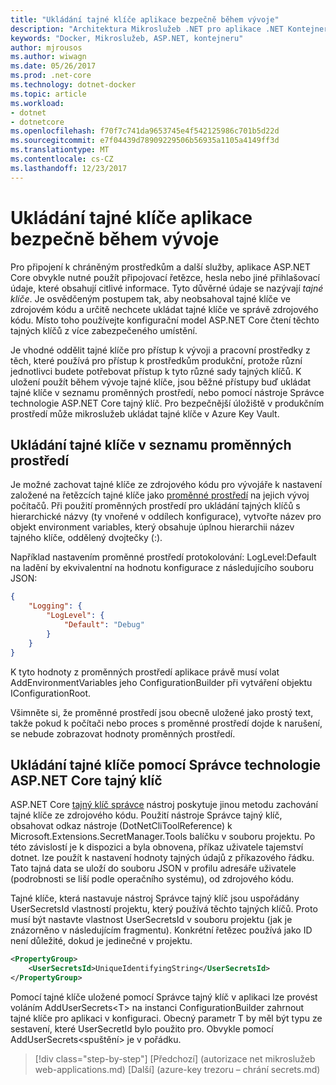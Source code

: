 ```yaml
---
title: "Ukládání tajné klíče aplikace bezpečně během vývoje"
description: "Architektura Mikroslužeb .NET pro aplikace .NET Kontejnerizované | Ukládání tajné klíče aplikace bezpečně během vývoje"
keywords: "Docker, Mikroslužeb, ASP.NET, kontejneru"
author: mjrousos
ms.author: wiwagn
ms.date: 05/26/2017
ms.prod: .net-core
ms.technology: dotnet-docker
ms.topic: article
ms.workload:
- dotnet
- dotnetcore
ms.openlocfilehash: f70f7c741da9653745e4f542125986c701b5d22d
ms.sourcegitcommit: e7f04439d78909229506b56935a1105a4149ff3d
ms.translationtype: MT
ms.contentlocale: cs-CZ
ms.lasthandoff: 12/23/2017
---
```

# <a name="storing-application-secrets-safely-during-development"></a>Ukládání tajné klíče aplikace bezpečně během vývoje

Pro připojení k chráněným prostředkům a další služby, aplikace ASP.NET Core obvykle nutné použít připojovací řetězce, hesla nebo jiné přihlašovací údaje, které obsahují citlivé informace. Tyto důvěrné údaje se nazývají *tajné klíče*. Je osvědčeným postupem tak, aby neobsahoval tajné klíče ve zdrojovém kódu a určitě nechcete ukládat tajné klíče ve správě zdrojového kódu. Místo toho používejte konfigurační model ASP.NET Core čtení těchto tajných klíčů z více zabezpečeného umístění.

Je vhodné oddělit tajné klíče pro přístup k vývoji a pracovní prostředky z těch, které používá pro přístup k prostředkům produkční, protože různí jednotlivci budete potřebovat přístup k tyto různé sady tajných klíčů. K uložení použít během vývoje tajné klíče, jsou běžné přístupy buď ukládat tajné klíče v seznamu proměnných prostředí, nebo pomocí nástroje Správce technologie ASP.NET Core tajný klíč. Pro bezpečnější úložiště v produkčním prostředí může mikroslužeb ukládat tajné klíče v Azure Key Vault.

## <a name="storing-secrets-in-environment-variables"></a>Ukládání tajné klíče v seznamu proměnných prostředí

Je možné zachovat tajné klíče ze zdrojového kódu pro vývojáře k nastavení založené na řetězcích tajné klíče jako [proměnné prostředí](https://docs.microsoft.com/aspnet/core/security/app-secrets#environment-variables) na jejich vývoj počítačů. Při použití proměnných prostředí pro ukládání tajných klíčů s hierarchické názvy (ty vnořené v oddílech konfigurace), vytvořte název pro objekt environment variables, který obsahuje úplnou hierarchii název tajného klíče, oddělený dvojtečky (:).

Například nastavením proměnné prostředí protokolování: LogLevel:Default na ladění by ekvivalentní na hodnotu konfigurace z následujícího souboru JSON:

```json
{
    "Logging": {
        "LogLevel": {
            "Default": "Debug"
        }
    }
}
```

K tyto hodnoty z proměnných prostředí aplikace právě musí volat AddEnvironmentVariables jeho ConfigurationBuilder při vytváření objektu IConfigurationRoot.

Všimněte si, že proměnné prostředí jsou obecně uložené jako prostý text, takže pokud k počítači nebo proces s proměnné prostředí dojde k narušení, se nebude zobrazovat hodnoty proměnných prostředí.

## <a name="storing-secrets-using-the-aspnet-core-secret-manager"></a>Ukládání tajné klíče pomocí Správce technologie ASP.NET Core tajný klíč

ASP.NET Core [tajný klíč správce](https://docs.microsoft.com/aspnet/core/security/app-secrets#secret-manager) nástroj poskytuje jinou metodu zachování tajné klíče ze zdrojového kódu. Použití nástroje Správce tajný klíč, obsahovat odkaz nástroje (DotNetCliToolReference) k Microsoft.Extensions.SecretManager.Tools balíčku v souboru projektu. Po této závislostí je k dispozici a byla obnovena, příkaz uživatele tajemství dotnet. lze použít k nastavení hodnoty tajných údajů z příkazového řádku. Tato tajná data se uloží do souboru JSON v profilu adresáře uživatele (podrobnosti se liší podle operačního systému), od zdrojového kódu.

Tajné klíče, která nastavuje nástroj Správce tajný klíč jsou uspořádány UserSecretsId vlastností projektu, který používá těchto tajných klíčů. Proto musí být nastavte vlastnost UserSecretsId v souboru projektu (jak je znázorněno v následujícím fragmentu). Konkrétní řetězec používá jako ID není důležité, dokud je jedinečné v projektu.

```xml
<PropertyGroup>
    <UserSecretsId>UniqueIdentifyingString</UserSecretsId>
</PropertyGroup>
```

Pomocí tajné klíče uložené pomocí Správce tajný klíč v aplikaci lze provést voláním AddUserSecrets&lt;T&gt; na instanci ConfigurationBuilder zahrnout tajné klíče pro aplikaci v konfiguraci. Obecný parametr T by měl být typu ze sestavení, které UserSecretId bylo použito pro. Obvykle pomocí AddUserSecrets&lt;spuštění&gt; je v pořádku.


>[!div class="step-by-step"]
[Předchozí] (autorizace net mikroslužeb web-applications.md) [Další] (azure-key trezoru – chrání secrets.md)
